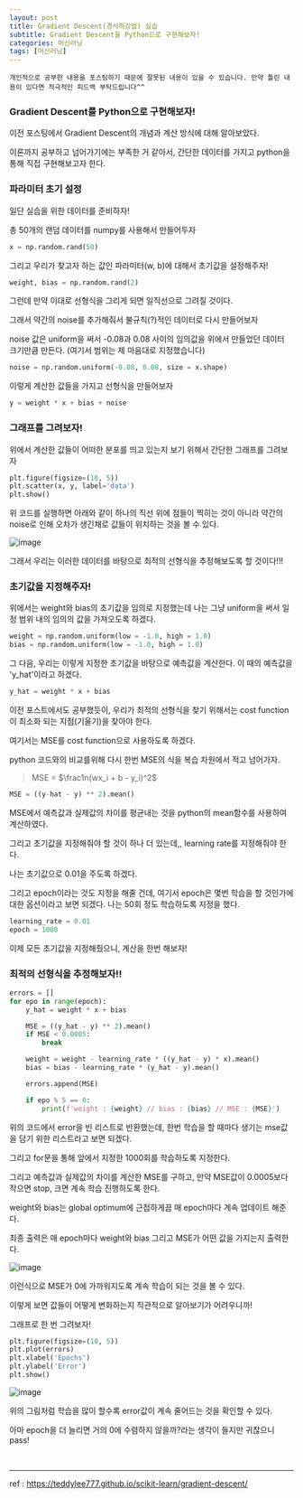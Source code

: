 ```yaml
---
layout: post
title: Gradient Descent(경사하강법) 실습
subtitle: Gradient Descent을 Python으로 구현해보자!
categories: 머신러닝
tags: [머신러닝]
---
```


`개인적으로 공부한 내용을 포스팅하기 때문에 잘못된 내용이 있을 수 있습니다. 만약 틀린 내용이 있다면 적극적인 피드백 부탁드립니다^^`

### Gradient Descent를 Python으로 구현해보자!

이전 포스팅에서 Gradient Descent의 개념과 계산 방식에 대해 알아보았다.

이론까지 공부하고 넘어가기에는 부족한 거 같아서, 간단한 데이터를 가지고 python을 통해 직접 구현해보고자 한다.


### 파라미터 초기 설정

일단 실습을 위한 데이터를 준비하자!

총 50개의 랜덤 데이터를 numpy를 사용해서 만들어두자

```python
x = np.random.rand(50)
```

그리고 우리가 찾고자 하는 값인 파라미터(w, b)에 대해서 초기값을 설정해주자!

```python
weight, bias = np.random.rand(2)
```

그런데 만약 이대로 선형식을 그리게 되면 일직선으로 그려질 것이다.

그래서 약간의 noise를 추가해줘서 불규칙(?)적인 데이터로 다시 만들어보자

noise 값은 uniform을 써서 -0.08과 0.08 사이의 임의값을 위에서 만들었던 데이터 크기만큼 만든다. (여기서 범위는 제 마음대로 지정했습니다)

```python
noise = np.random.uniform(-0.08, 0.08, size = x.shape)
```

이렇게 계산한 값들을 가지고 선형식을 만들어보자

```python
y = weight * x + bias + noise
```

### 그래프를 그려보자!

위에서 계산한 값들이 어떠한 분포를 띄고 있는지 보기 위해서 간단한 그래프를 그려보자

```python
plt.figure(figsize=(10, 5))
plt.scatter(x, y, label='data')
plt.show()
```

위 코드를 실행하면 아래와 같이 하나의 직선 위에 점들이 찍히는 것이 아니라 약간의 noise로 인해 오차가 생긴채로 값들이 위치하는 것을 볼 수 있다.

![image](https://github.com/daetamong/daetamong.github.io/assets/111731468/d7e51a9d-525a-4e5c-9227-715edb41a4ba)

그래서 우리는 이러한 데이터를 바탕으로 최적의 선형식을 추정해보도록 할 것이다!!!



### 초기값을 지정해주자!

위에서는 weight와 bias의 초기값을 임의로 지정했는데 나는 그냥 uniform을 써서 일정 범위 내의 임의의 값을 가져오도록 하겠다.

```python
weight = np.random.uniform(low = -1.0, high = 1.0)
bias = np.random.uniform(low = -1.0, high = 1.0)
```

그 다음, 우리는 이렇게 지정한 초기값을 바탕으로 예측값을 계산한다. 이 때의 예측값을 'y_hat'이라고 하겠다.

```python
y_hat = weight * x + bias
```

이전 포스트에서도 공부했듯이, 우리가 최적의 선형식을 찾기 위해서는 cost function이 최소화 되는 지점(기울기)을 찾아야 한다.

여기서는 MSE를 cost function으로 사용하도록 하겠다.

python 코드와의 비교를위해 다시 한번 MSE의 식을 복습 차원에서 적고 넘어가자. 

> MSE = $\frac1n(wx_i + b - y_i)^2$


```python
MSE = ((y-hat - y) ** 2).mean()
```

MSE에서 예측값과 실제값의 차이를 평균내는 것을 python의 mean함수를 사용하여 계산하였다.

그리고 초기값을 지정해줘야 할 것이 하나 더 있는데,, learning rate를 지정해줘야 한다.

나는 초기값으로 0.01을 주도록 하겠다.

그리고 epoch이라는 것도 지정을 해줄 건데, 여기서 epoch은 몇번 학습을 할 것인가에 대한 옵션이라고 보면 되겠다. 나는 50회 정도 학습하도록 지정을 했다.

```python
learning_rate = 0.01
epoch = 1000
```

이제 모든 초기값을 지정해줬으니, 계산을 한번 해보자!



### 최적의 선형식을 추정해보자!!

```python
errors = []
for epo in range(epoch):
    y_hat = weight * x + bias

    MSE = ((y_hat - y) ** 2).mean()
    if MSE < 0.0005:
        break

    weight = weight - learning_rate * ((y_hat - y) * x).mean()
    bias = bias - learning_rate * (y_hat - y).mean()

    errors.append(MSE)

    if epo % 5 == 0:
        print(f'weight : {weight} // bias : {bias} // MSE : {MSE}')
```

위의 코드에서 error을 빈 리스트로 반환했는데, 한번 학습을 할 때마다 생기는 mse값을 담기 위한 리스트라고 보면 되겠다.

그리고 for문을 통해 앞에서 지정한 1000회를 학습하도록 지정한다.

그리고 예측값과 실제값의 차이를 계산한 MSE를 구하고, 만약 MSE값이 0.0005보다 작으면 stop, 크면 계속 학습 진행하도록 한다.

weight와 bias는 global optimum에 근접하게끔 매 epoch마다 계속 업데이트 해준다.

최종 출력은 매 epoch마다 weight와 bias 그리고 MSE가 어떤 값을 가지는지 출력한다.

![image](https://github.com/daetamong/daetamong.github.io/assets/111731468/527a0cba-86bf-4051-aff1-dd0db55213cc)

이런식으로 MSE가 0에 가까워지도록 계속 학습이 되는 것을 볼 수 있다.

이렇게 보면 값들이 어떻게 변화하는지 직관적으로 알아보기가 어려우니까!

그래프로 한 번 그려보자!

```python
plt.figure(figsize=(10, 5))
plt.plot(errors)
plt.xlabel('Epochs')
plt.ylabel('Error')
plt.show()
```

![image](https://github.com/daetamong/daetamong.github.io/assets/111731468/f3fab178-b0af-4c94-980d-ce9a38987c9f)

위의 그림처럼 학습을 많이 할수록 error값이 계속 줄어드는 것을 확인할 수 있다.

아마 epoch을 더 늘리면 거의 0에 수렴하지 않을까?라는 생각이 들지만 귀찮으니 pass!


<br>
<hr>


ref : https://teddylee777.github.io/scikit-learn/gradient-descent/
